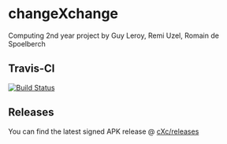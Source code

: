 # changeXchange
Computing 2nd year project by Guy Leroy, Remi Uzel, Romain de Spoelberch

## Travis-CI
[![Build Status](https://travis-ci.org/gml16/changeXchange.svg?branch=master)](https://travis-ci.org/gml16/changeXchange)

## Releases

You can find the latest signed APK release @ [cXc/releases](https://github.com/gml16/changeXchange/releases)
